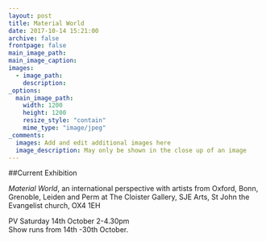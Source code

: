 ```yaml
---
layout: post
title: Material World
date: 2017-10-14 15:21:00
archive: false
frontpage: false
main_image_path: 
main_image_caption: 
images:
  - image_path: 
    description: 
_options:
  main_image_path:
    width: 1200
    height: 1200
    resize_style: "contain"
    mime_type: "image/jpeg"
_comments:
  images: Add and edit additional images here
  image_description: May only be shown in the close up of an image
---
```


##Current Exhibition

*Material World*, an international perspective with artists from Oxford, Bonn, Grenoble, Leiden and Perm at The Cloister Gallery, SJE Arts, St John the Evangelist church, OX4 1EH  

PV Saturday 14th October 2-4.30pm  
Show runs from 14th -30th October.
